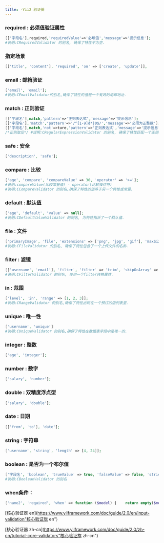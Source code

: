 ```yaml
---
title: -Yii2 验证器
---
```

### required : 必须值验证属性

```php
[['字段名'],required,'requiredValue'=>'必填值','message'=>'提示信息'];
#说明:CRequiredValidator 的别名, 确保了特性不为空.
```

### 指定场景

```php
[['title', 'content'], 'required', 'on' => ['create', 'update']],
```

### email : 邮箱验证

```php
['email', 'email'];
#说明:CEmailValidator的别名,确保了特性的值是一个有效的电邮地址. 
```

### match : 正则验证

```php
[['字段名'],match,'pattern'=>'正则表达式','message'=>'提示信息'];    
[['字段名'],'match','pattern'=>'/^[1-9]d*|0$/','message'=>'必须为正整数'];
[['字段名'],match,'not'=>ture,'pattern'=>'正则表达式','message'=>'提示信息'];
/*正则取反*/ #说明:CRegularExpressionValidator 的别名, 确保了特性匹配一个正则表达式. 
```

### safe : 安全

```php
['description', 'safe'];
```

### compare : 比较

```php
['age', 'compare', 'compareValue' => 30, 'operator' => '>='];
#说明:compareValue(比较常量值) - operator(比较操作符)  
#说明:CCompareValidator 的别名,确保了特性的值等于另一个特性或常量. 
```

### default : 默认值

```php
['age', 'default', 'value' => null];
#说明:CDefaultValueValidator 的别名, 为特性指派了一个默认值. 
```

### file : 文件

```php
['primaryImage', 'file', 'extensions' => ['png', 'jpg', 'gif'], 'maxSize' => 1024*1024*1024]; 
#说明:CFileValidator 的别名, 确保了特性包含了一个上传文件的名称. 
```

### filter : 滤镜

```php
[['username', 'email'], 'filter', 'filter' => 'trim', 'skipOnArray' => true]; 
#说明:CFilterValidator 的别名, 使用一个filter转换属性. 
```

### in : 范围

```php
['level', 'in', 'range' => [1, 2, 3]]; 
#说明:CRangeValidator 的别名,确保了特性出现在一个预订的值列表里. 
```

### unique : 唯一性

```php
['username', 'unique'] 
#说明:CUniqueValidator 的别名,确保了特性在数据表字段中是唯一的.
```

### integer : 整数

```php
['age', 'integer'];
```

### number : 数字

```php
['salary', 'number'];
```

### double : 双精度浮点型

```php
['salary', 'double'];
```

### date : 日期

```php
[['from', 'to'], 'date'];
```

### string : 字符串

```php
['username', 'string', 'length' => [4, 24]];
```

### boolean : 是否为一个布尔值

```php
['字段名', 'boolean', 'trueValue' => true, 'falseValue' => false, 'strict' => true]; 
#说明:CBooleanValidator 的别名 
```

### when条件：

```php
['name2', 'required', 'when' => function ($model) {    return empty($model->name1);}],#说明: 
```

 [核心验证器 en](https://www.yiiframework.com/doc/guide/2.0/en/input-validation"核心验证旗 en")

 [核心验证器 zh-cn](https://www.yiiframework.com/doc/guide/2.0/zh-cn/tutorial-core-validators"核心验证旗 zh-cn")